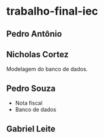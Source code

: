 # trabalho-final-iec

## Pedro Antônio

## Nicholas Cortez
Modelagem do banco de dados.

## Pedro Souza
- Nota fiscal
- Banco de dados

## Gabriel Leite
